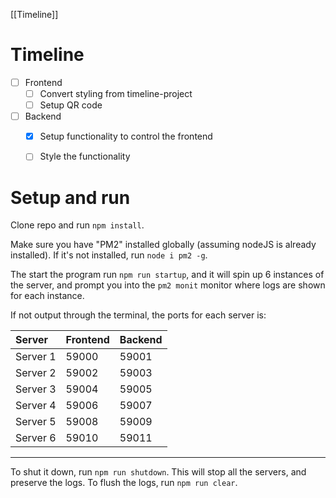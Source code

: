 [[Timeline]]

# Timeline

- [ ] Frontend
	- [ ] Convert styling from timeline-project
	- [ ] Setup QR code
- [ ] Backend
	- [x] Setup functionality to control the frontend
	- [ ] Style the functionality


# Setup and run

Clone repo and run `npm install`.

Make sure you have "PM2" installed globally (assuming nodeJS is already installed). If it's not installed, run `node i pm2 -g`.

The start the program run `npm run startup`, and it will spin up 6 instances of the server, and prompt you into the `pm2 monit` monitor where logs are shown for each instance.

If not output through the terminal, the ports for each server is:

| Server   | Frontend | Backend |
|:-------- |:-------- |:------- |
| Server 1 | 59000    | 59001   |
| Server 2 | 59002    | 59003   |
| Server 3 | 59004    | 59005   |
| Server 4 | 59006    | 59007   |
| Server 5 | 59008    | 59009   |
| Server 6 | 59010    | 59011   | 

---

To shut it down, run `npm run shutdown`. This will stop all the servers, and preserve the logs. To flush the logs, run `npm run clear`.